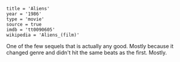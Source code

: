 ```
title = 'Aliens'
year = '1986'
type = 'movie'
source = true
imdb = 'tt0090605'
wikipedia = 'Aliens_(film)'
```

One of the few sequels that is actually any good. Mostly because it changed
genre and didn't hit the same beats as the first. Mostly.
